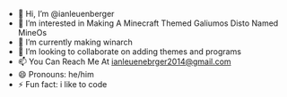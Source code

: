 - 👋 Hi, I’m @ianleuenberger
- 👀 I’m interested in Making A Minecraft Themed Galiumos Disto Named MineOs
- 🌱 I’m currently making winarch
- 💞️ I’m looking to collaborate on adding themes and programs
- 📫 You Can Reach Me At ianleuenebrger2014@gmail.com
- 😄 Pronouns: he/him
- ⚡ Fun fact: i like to code

<!---
ianleuenberger/ianleuenberger is a ✨ special ✨ repository because its `README.md` (this file) appears on your GitHub profile.
You can click the Preview link to take a look at your changes.
--->
